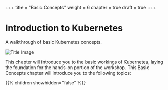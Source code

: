 +++
title = "Basic Concepts"
weight = 6
chapter = true
draft = true
+++

# Introduction to Kubernetes

A walkthrough of basic Kubernetes concepts.

![Title Image](/images/basic_concepts/title.png)

This chapter will introduce you to the basic workings of Kubernetes, laying the foundation for the hands-on portion of the workshop. This Basic Concepts chapter will introduce you to the following topics:

{{% children showhidden="false" %}}

